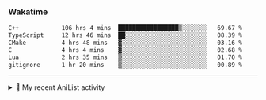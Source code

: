### Wakatime
<!--START_SECTION:waka-->

```txt
C++            106 hrs 4 mins  █████████████████▒░░░░░░░   69.67 %
TypeScript     12 hrs 46 mins  ██░░░░░░░░░░░░░░░░░░░░░░░   08.39 %
CMake          4 hrs 48 mins   ▓░░░░░░░░░░░░░░░░░░░░░░░░   03.16 %
C              4 hrs 4 mins    ▓░░░░░░░░░░░░░░░░░░░░░░░░   02.68 %
Lua            2 hrs 35 mins   ▒░░░░░░░░░░░░░░░░░░░░░░░░   01.70 %
gitignore      1 hr 20 mins    ▒░░░░░░░░░░░░░░░░░░░░░░░░   00.89 %
```

<!--END_SECTION:waka-->

<!--
<h4>Leetcode</h4>

![Leetcode](https://leetcard.jacoblin.cool/f01zy?ext=heatmap)
-->

---

<details>
  <summary>🌸 My recent AniList activity</summary>

  <!-- ANILIST_ACTIVITY:start -->

-   📺 Completed [Mushoku Tensei: Jobless Reincarnation Season 2](https://anilist.co/anime/146065) (16:01 28 June 2025)
-   📺 Completed [Mushoku Tensei: Jobless Reincarnation Cour 2](https://anilist.co/anime/127720) (22:33 25 June 2025)
-   📺 Completed [Mushoku Tensei: Jobless Reincarnation](https://anilist.co/anime/108465) (15:57 25 June 2025)
-   📺 Watched episode 2 - 10 of [Vinland Saga Season 2](https://anilist.co/anime/136430) (15:45 24 June 2025)
-   📺 Completed [Vinland Saga](https://anilist.co/anime/101348) (15:12 23 June 2025)

  <!-- ANILIST_ACTIVITY:end -->
</details>
